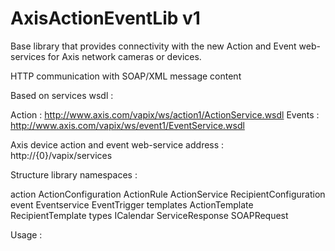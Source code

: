 # AxisActionEventLib v1

Base library that provides connectivity with the new Action and Event web-services for Axis network cameras or devices.

HTTP communication with SOAP/XML message content

Based on services wsdl :

Action : http://www.axis.com/vapix/ws/action1/ActionService.wsdl
Events : http://www.axis.com/vapix/ws/event1/EventService.wsdl

Axis device action and event web-service address : http://{0}/vapix/services

Structure library namespaces : 

action 
  ActionConfiguration
  ActionRule
  ActionService
  RecipientConfiguration
event
  Eventservice
  EventTrigger
templates
  ActionTemplate
  RecipientTemplate
types
  ICalendar
  ServiceResponse
  SOAPRequest
  
  
Usage :
